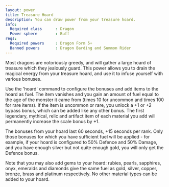 ```yaml
---
layout: power
title: Treasure Hoard
description: You can draw power from your treasure hoard.
info:
  Required class      : Dragon
  Power sphere        : Buff
reqs:
  Required powers     : Dragon Form 5+
  Banned powers       : Dragon Barding and Summon Rider
---
```


Most dragons are notoriously greedy, and will gather a large hoard of treasure
which they jealously guard.  This power allows you to drain the magical energy
from your treasure hoard, and use it to infuse yourself with various bonuses.

Use the 'hoard' command to configure the bonuses and add items to the hoard as
fuel.  The item vanishes and you gain an amount of fuel equal to the age of the
monster it came from (times 10 for uncommon and times 100 for rare items).  If
the item is uncommon or rare, you unlock a +1 or +2 bypass bonus, which can be
added like any other bonus.  The first legendary, mythical, relic and artifact
item of each material you add will permanently increase the scale bonus by +1.

The bonuses from your hoard last 60 seconds, +15 seconds per rank.  Only those
bonuses for which you have sufficient fuel will be applied - for example, if
your hoard is configured to 50% Defence and 50% Damage, and you have enough
silver but not quite enough gold, you will only get the Defence bonus.

Note that you may also add gems to your hoard: rubies, pearls, sapphires, onyx,
emeralds and diamonds give the same fuel as gold, silver, copper, bronze, brass
and platinum respectively.  No other material types can be added to your hoard.
